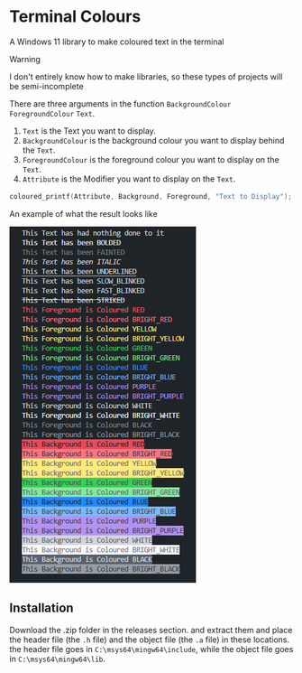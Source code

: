 # Terminal Colours
A Windows 11 library to make coloured text in the terminal

> [!WARNING]
> I don't entirely know how to make libraries, so these types of projects will be semi-incomplete

There are three arguments in the function `BackgroundColour` `ForegroundColour` `Text`.

1. `Text` is the Text you want to display.
2. `BackgroundColour` is the background colour you want to display behind the `Text`.
3. `ForegroundColour` is the foreground colour you want to display on the `Text`.
4. `Attribute` is the Modifier you want to display on the `Text`.

```c
coloured_printf(Attribute, Background, Foreground, "Text to Display");
```

An example of what the result looks like

![Example Image](https://raw.githubusercontent.com/slyzowo/Coloured-Text/main/images/demostration-pic.png)


## Installation
Download the .zip folder in the releases section. and extract them and place the header file (the `.h` file) and the object file (the `.a` file) in these locations.
the header file goes in `C:\msys64\mingw64\include`, while the object file goes in `C:\msys64\mingw64\lib`.